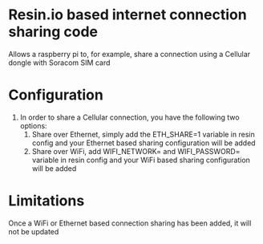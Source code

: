 # Resin.io based internet connection sharing code

Allows a raspberry pi to, for example, share a connection using a Cellular dongle with Soracom SIM card  
  
# Configuration  
1. In order to share a Cellular connection, you have the following two options:
    1. Share over Ethernet, simply add the ETH_SHARE=1 variable in resin config and your Ethernet based sharing configuration will be added
    1. Share over WiFi, add WIFI_NETWORK=<network name> and WIFI_PASSWORD=<Wifi WPA2 password> variable in resin config and your WiFi based sharing configuration will be added  
  
# Limitations  
Once a WiFi or Ethernet based connection sharing has been added, it will not be updated